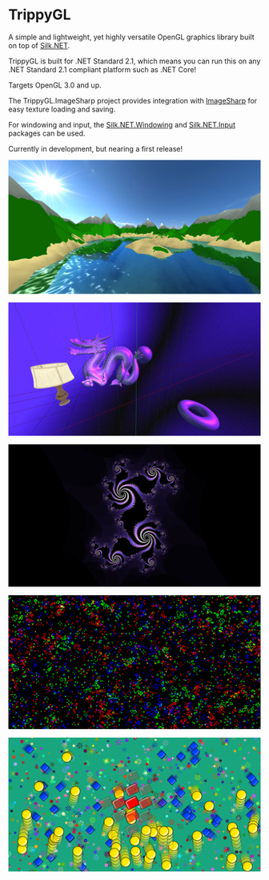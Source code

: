 # TrippyGL
A simple and lightweight, yet highly versatile OpenGL graphics library built on top of [Silk.NET](https://github.com/Ultz/Silk.NET/).

TrippyGL is built for .NET Standard 2.1, which means you can run this on any .NET Standard 2.1 compliant platform such as .NET Core!

Targets OpenGL 3.0 and up.

The TrippyGL.ImageSharp project provides integration with [ImageSharp](https://github.com/SixLabors/ImageSharp) for easy texture loading and saving.

For windowing and input, the [Silk.NET.Windowing](https://www.nuget.org/packages/Silk.NET.Windowing) and [Silk.NET.Input](https://www.nuget.org/packages/Silk.NET.Input) packages can be used.

Currently in development, but nearing a first release!

![](img_terrain.png)

![](img_lighting.png)

![](img_fractal.png)

![](img_conways.png)

![](img_bouncyballs.png)
